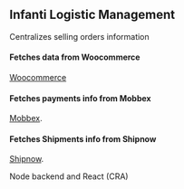 

## Infanti Logistic Management

Centralizes selling orders information


#### Fetches data from Woocommerce
[Woocommerce](https://woocommerce.github.io/woocommerce-rest-api-docs/)

#### Fetches payments info from Mobbex
[Mobbex](https://mobbex.dev/).

#### Fetches Shipments info from Shipnow
[Shipnow](https://shipnow.docs.apiary.io/).


Node backend and React (CRA) 